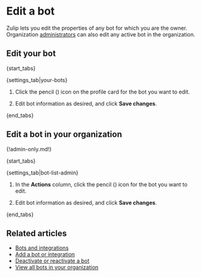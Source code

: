 # Edit a bot

Zulip lets you edit the properties of any bot for which you are the owner.
Organization [administrators](/help/roles-and-permissions) can also edit any
active bot in the organization.

## Edit your bot

{start_tabs}

{settings_tab|your-bots}

1. Click the pencil (<i class="fa fa-pencil"></i>) icon on the profile
   card for the bot you want to edit.

1. Edit bot information as desired, and click **Save changes**.

{end_tabs}

## Edit a bot in your organization

{!admin-only.md!}

{start_tabs}

{settings_tab|bot-list-admin}

1. In the **Actions** column, click the pencil (<i class="fa fa-pencil"></i>) icon for the
   bot you want to edit.

1. Edit bot information as desired, and click **Save changes**.

{end_tabs}

## Related articles

* [Bots and integrations](/help/bots-and-integrations)
* [Add a bot or integration](/help/add-a-bot-or-integration)
* [Deactivate or reactivate a bot](/help/deactivate-or-reactivate-a-bot)
* [View all bots in your organization](/help/view-all-bots-in-your-organization)
